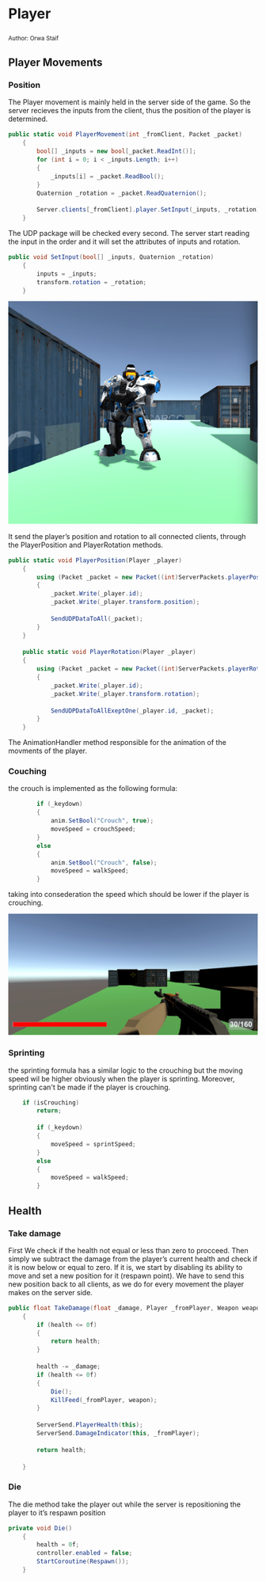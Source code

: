 # Player

<sub>Author: Orwa Staif</sup>

## Player Movements  

### Position

The Player movement is mainly held in the server side of the game. So the server recieves the inputs from the client, thus the position of the player is determined.

```C#
public static void PlayerMovement(int _fromClient, Packet _packet)
    {
        bool[] _inputs = new bool[_packet.ReadInt()];
        for (int i = 0; i < _inputs.Length; i++)
        {
            _inputs[i] = _packet.ReadBool();
        }
        Quaternion _rotation = _packet.ReadQuaternion();

        Server.clients[_fromClient].player.SetInput(_inputs, _rotation);
    }
```
The UDP package will be checked every second. The server start reading the input in the order and it will set the attributes of inputs and rotation.

```C#
public void SetInput(bool[] _inputs, Quaternion _rotation)
    {
        inputs = _inputs;
        transform.rotation = _rotation;
    }
```
![server](images/server.png)

It send the player’s position and rotation to all connected clients, through the PlayerPosition and PlayerRotation methods.

```C#
public static void PlayerPosition(Player _player)
    {
        using (Packet _packet = new Packet((int)ServerPackets.playerPosition))
        {
            _packet.Write(_player.id);
            _packet.Write(_player.transform.position);

            SendUDPDataToAll(_packet);
        }
    }

    public static void PlayerRotation(Player _player)
    {
        using (Packet _packet = new Packet((int)ServerPackets.playerRotation))
        {
            _packet.Write(_player.id);
            _packet.Write(_player.transform.rotation);

            SendUDPDataToAllExeptOne(_player.id, _packet);
        }
    }
```
The AnimationHandler method responsible for the animation of the movments of the player.

### Couching 

the crouch is implemented as the following formula: 

```C#
        if (_keydown)
        {
            anim.SetBool("Crouch", true);
            moveSpeed = crouchSpeed;
        }
        else
        {
            anim.SetBool("Crouch", false);
            moveSpeed = walkSpeed;
        }
```
taking into consederation the speed which should be lower if the player is crouching. 

![server](images/crouching.png)

### Sprinting 

the sprinting formula has a similar logic to the crouching but the moving speed wil be higher obviously when the player is sprinting. Moreover, sprinting can't be made if the player is crouching.


```C#
    if (isCrouching)
        return;

        if (_keydown)
        {
            moveSpeed = sprintSpeed;   
        }
        else
        {
            moveSpeed = walkSpeed;
        }
```
## Health

### Take damage 

First We check if the health not equal or less than zero to procceed. Then simply we subtract the damage from the player’s current health and check if it is now below or equal to zero. If it is, we start by disabling its ability to move and set a new position for it (respawn point). We have to send this new position back to all clients, as we do for every movement the player makes on the server side.

```C#
public float TakeDamage(float _damage, Player _fromPlayer, Weapon weapon)
    {
        if (health <= 0f)
        {
            return health;
        }

        health -= _damage;
        if (health <= 0f)
        {
            Die();
            KillFeed(_fromPlayer, weapon);
        }

        ServerSend.PlayerHealth(this);
        ServerSend.DamageIndicator(this, _fromPlayer);

        return health;

    }
```
### Die

The die method take the player out while the server is repositioning the player to it’s respawn position

```C#
private void Die()
    {
        health = 0f;
        controller.enabled = false;
        StartCoroutine(Respawn());
    }
```